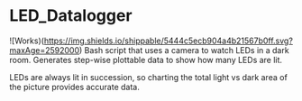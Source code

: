 # LED_Datalogger
![Works)(https://img.shields.io/shippable/5444c5ecb904a4b21567b0ff.svg?maxAge=2592000)
Bash script that uses a camera to watch LEDs in a dark room. Generates step-wise plottable data to show how many LEDs are lit.

LEDs are always lit in succession, so charting the total light vs dark area of the picture provides accurate data.
